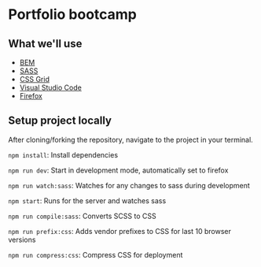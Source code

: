 # Portfolio bootcamp

## What we'll use
- [BEM](http://getbem.com/)
- [SASS](https://sass-lang.com/)
- [CSS Grid](https://css-tricks.com/snippets/css/complete-guide-grid/)
- [Visual Studio Code](https://code.visualstudio.com/)
- [Firefox](https://www.mozilla.org/en-US/firefox/new/)

## Setup project locally

After cloning/forking the repository, navigate to the project in your terminal.

`npm install`: Install dependencies

`npm run dev`: Start in development mode, automatically set to firefox

`npm run watch:sass`: Watches for any changes to sass during development

`npm start`: Runs for the server and watches sass

`npm run compile:sass`: Converts SCSS to CSS

`npm run prefix:css`: Adds vendor prefixes to CSS for last 10 browser versions

`npm run compress:css`: Compress CSS for deployment
